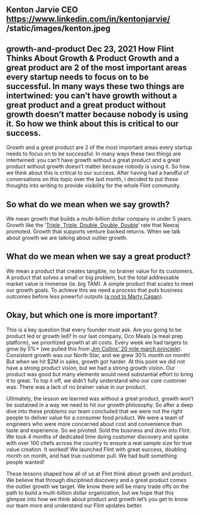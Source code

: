 Kenton Jarvie
CEO
https://www.linkedin.com/in/kentonjarvie/
/static/images/kenton.jpeg
---
growth-and-product
Dec 23, 2021
How Flint Thinks About Growth & Product
Growth and a great product are 2 of the most important areas every startup needs to focus on to be successful. In many ways these two things are intertwined: you can’t have growth without a great product and a great product without growth doesn’t matter because nobody is using it. So how we think about this is critical to our success.
---
Growth and a great product are 2 of the most important areas every startup needs to focus on to be successful. In many ways these two things are intertwined: you can’t have growth without a great product and a great product without growth doesn’t matter because nobody is using it. So how we think about this is critical to our success. After having had a handful of conversations on this topic over the last month, I decided to put these thoughts into writing to provide visibility for the whole Flint community.

## So what do we mean when we say growth?

We mean growth that builds a multi-billion dollar company in under 5 years. Growth like the ‘[Triple, Triple, Double, Double, Double](https://techcrunch.com/2015/02/01/the-saas-travel-adventure/)’ rate that Neeraj promoted. Growth that supports venture backed returns. When we talk about growth we are talking about outlier growth.

## What do we mean when we say a great product?

We mean a product that creates tangible, no brainer value for its customers. A product that solves a small or big problem, but the total addressable market value is immense (ie. big TAM). A simple product that scales to meet our growth goals. To achieve this we need a process that puts business outcomes before less powerful outputs ([a nod to Marty Cagan](https://svpg.com/focus-on-value/)).

## Okay, but which one is more important?

This is a key question that every founder must ask. Are you going to be product led or growth led? In our last company, Oco Meals (a meal prep platform), we prioritized growth at all costs. Every week we had targets to grow by 5%+ (we pulled this from [Jim Collins’ 20 mile march principle](https://www.jimcollins.com/concepts/twenty-mile-march.html)). Consistent growth was our North Star, and we grew 30% month on month! But when we hit $2M in sales, growth got harder. At this point we did not have a strong product vision, but we had a strong growth vision. Our product was good but many elements would need substantial effort to bring it to great. To top it off, we didn’t fully understand who our core customer was. There was a lack of no brainer value in our product.

Ultimately, the lesson we learned was without a great product, growth won’t be sustained in a way we need to hit our growth philosophy. So after a deep dive into these problems our team concluded that we were not the right people to deliver value for a consumer food product. We were a team of engineers who were more concerned about cost and convenience than taste and experience. So we pivoted. Sold the business and dove into Flint. We took 4 months of dedicated time doing customer discovery and spoke with over 100 chefs across the country to ensure a real sample size for true value creation. It worked! We launched Flint with great success, doubling month on month, and had true customer pull. We had built something people wanted!

These lessons shaped how all of us at Flint think about growth and product. We believe that through disciplined discovery and a great product comes the outlier growth we target. We know there will be many trade offs on the path to build a multi-billion dollar organization, but we hope that this glimpse into how we think about product and growth let’s you get to know our team more and understand our Flint updates better.
